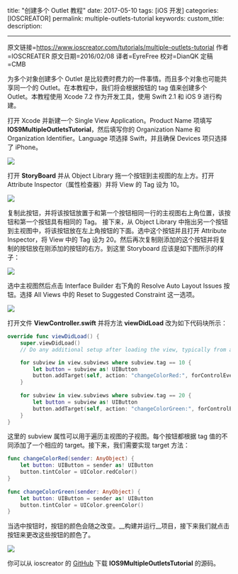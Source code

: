 title: "创建多个 Outlet 教程"
date: 2017-05-10
tags: [iOS 开发]
categories: [IOSCREATOR]
permalink: multiple-outlets-tutorial
keywords:
custom_title:
description:

---
原文链接=https://www.ioscreator.com/tutorials/multiple-outlets-tutorial
作者=IOSCREATER
原文日期=2016/02/08
译者=EyreFree
校对=DianQK
定稿=CMB

<!--此处开始正文-->

为多个对象创建多个 Outlet 是比较费时费力的一件事情。而且多个对象也可能共享同一个的 Outlet。在本教程中，我们将会根据按钮的 tag 值来创建多个 Outlet。本教程使用 Xcode 7.2 作为开发工具，使用 Swift 2.1 和 iOS 9 进行构建。

<!--more-->

打开 Xcode 并新建一个 Single View Application。Product Name 项填写 **IOS9MultipleOutletsTutorial**，然后填写你的 Organization Name 和 Organization Identifier。Language 项选择 Swift，并且确保 Devices 项只选择了 iPhone。

![](https://static1.squarespace.com/static/52428a0ae4b0c4a5c2a2cede/t/56962b56a12f44ae28276e6e/1452682071748/?format=750w)

打开 __StoryBoard__ 并从 Object Library 拖一个按钮到主视图的左上方。打开 Attribute Inspector（属性检查器）并将 View 的 Tag 设为 10。

![](https://static1.squarespace.com/static/52428a0ae4b0c4a5c2a2cede/t/56967c4fb204d5edf92596e3/1452702801210/?format=300w)

复制此按钮，并将该按钮放置于和第一个按钮相同一行的主视图右上角位置，该按钮和第一个按钮具有相同的 Tag。
接下来，从 Object Library 中拖出另一个按钮到主视图中，将该按钮放在左上角按钮的下面。选中这个按钮并且打开 Attribute Inspector，将 View 中的 Tag 设为 20。然后再次复制刚添加的这个按钮并将复制的按钮放在刚添加的按钮的右方。到这里 Storyboard 应该是如下图所示的样子：

![](https://static1.squarespace.com/static/52428a0ae4b0c4a5c2a2cede/t/56b3af28746fb99c72839226/1454616374964/?format=750w)

选中主视图然后点击 Interface Builder 右下角的 Resolve Auto Layout Issues 按钮。选择 All Views 中的 Reset to Suggested Constraint 这一选项。

![](https://static1.squarespace.com/static/52428a0ae4b0c4a5c2a2cede/t/56b50962746fb9a53ff4610c/1454705005083/?format=500w)

打开文件 __ViewController.swift__ 并将方法 __viewDidLoad__ 改为如下代码块所示：

```swift
override func viewDidLoad() {
    super.viewDidLoad()
    // Do any additional setup after loading the view, typically from a nib.

    for subview in view.subviews where subview.tag == 10 {
        let button = subview as! UIButton
        button.addTarget(self, action: "changeColorRed:", forControlEvents: .TouchUpInside)
    }
        
    for subview in view.subviews where subview.tag == 20 {
        let button = subview as! UIButton
        button.addTarget(self, action: "changeColorGreen:", forControlEvents: .TouchUpInside)
    }
}
```

这里的 subview 属性可以用于遍历主视图的子视图。每个按钮都根据 tag 值的不同添加了一个相应的 target。接下来，我们需要实现 target 方法：

```swift
func changeColorRed(sender: AnyObject) {
    let button: UIButton = sender as! UIButton
    button.tintColor = UIColor.redColor()
}
    
func changeColorGreen(sender: AnyObject) {
    let button: UIButton = sender as! UIButton
    button.tintColor = UIColor.greenColor()
}
```

当选中按钮时，按钮的颜色会随之改变。__构建并运行__项目，接下来我们就点击按钮来更改这些按钮的颜色了。

![](https://static1.squarespace.com/static/52428a0ae4b0c4a5c2a2cede/t/56b3afc662cd945febf7cbf7/1454616530586/?format=750w)

你可以从 ioscreator 的 [GitHub](https://github.com/ioscreator/ioscreator) 下载 __IOS9MultipleOutletsTutorial__ 的源码。


